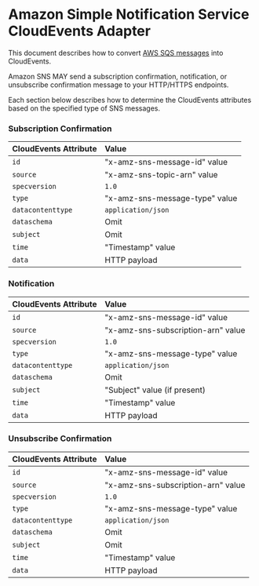 # Amazon Simple Notification Service CloudEvents Adapter

This document describes how to convert
[AWS SQS messages][sns-messages]
into CloudEvents.

Amazon SNS MAY send a subscription confirmation, notification, or unsubscribe confirmation message to your HTTP/HTTPS endpoints.

Each section below describes how to determine the CloudEvents attributes
based on the specified type of SNS messages.

### Subscription Confirmation

| CloudEvents Attribute | Value                                           |
| :-------------------- | :---------------------------------------------- |
| `id`                  | "x-amz-sns-message-id" value |
| `source`              | "x-amz-sns-topic-arn" value |
| `specversion`         | `1.0`                                           |
| `type`                | "x-amz-sns-message-type" value    |
| `datacontenttype`     | `application/json`         |
| `dataschema`          | Omit                                            |
| `subject`             | Omit                        |
| `time`                | "Timestamp" value                               |
| `data`                | HTTP payload                                       |

### Notification

| CloudEvents Attribute | Value                                           |
| :-------------------- | :---------------------------------------------- |
| `id`                  | "x-amz-sns-message-id" value |
| `source`              | "x-amz-sns-subscription-arn" value |
| `specversion`         | `1.0`                                           |
| `type`                | "x-amz-sns-message-type" value    |
| `datacontenttype`     | `application/json`         |
| `dataschema`          | Omit                                            |
| `subject`             | "Subject" value (if present)                    |
| `time`                | "Timestamp" value                               |
| `data`                | HTTP payload                                       |

### Unsubscribe Confirmation

| CloudEvents Attribute | Value                                           |
| :-------------------- | :---------------------------------------------- |
| `id`                  | "x-amz-sns-message-id" value |
| `source`              | "x-amz-sns-subscription-arn" value |
| `specversion`         | `1.0`                                           |
| `type`                | "x-amz-sns-message-type" value    |
| `datacontenttype`     | `application/json`         |
| `dataschema`          | Omit                                            |
| `subject`             | Omit                    |
| `time`                | "Timestamp" value                               |
| `data`                | HTTP payload                                       |

[sns-messages]: https://docs.aws.amazon.com/sns/latest/dg/sns-message-and-json-formats.html